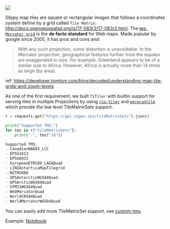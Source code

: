 
![](https://user-images.githubusercontent.com/10407788/98733872-30ae3f80-236f-11eb-9c98-6ecbc43f0756.png)

Slippy map tiles are square or rectangular images that follows a coordinates system define by a grid called `Tile Matrix`: http://docs.opengeospatial.org/is/17-083r2/17-083r2.html. The [`Web Mercator grid`](https://en.wikipedia.org/wiki/Web_Mercator_projection) is the **de facto standard** for Web maps. Made popular by google since 2005, it has pros and cons and:

> With any such projection, some distortion is unavoidable. In the Mercator projection, geographical features further from the equator are exaggerated in size. For example, Greenland appears to be of a similar size to Africa. However, Africa is actually more than 14 times as large (by area).

ref: https://developer.tomtom.com/blog/decoded/understanding-map-tile-grids-and-zoom-levels


As one of the first requirement, we built `TiTiler` with builtin support for serving tiles in multiple Projections by using [`rio-tiler`](https://github.com/cogeotiff/rio-tiler) and [`morecantile`](https://github.com/developmentseed/morecantile) which provide the low level TileMatrixSets support.

```python
r = requests.get("https://api.cogeo.xyz/tileMatrixSets").json()

print("Supported TMS:")
for tms in r["tileMatrixSets"]:
    print("-", tms["id"])

Supported TMS:
- CanadianNAD83_LCC
- EPSG3413
- EPSG6933
- EuropeanETRS89_LAEAQuad
- LINZAntarticaMapTilegrid
- NZTM2000
- UPSAntarcticWGS84Quad
- UPSArcticWGS84Quad
- UTM31WGS84Quad
- WebMercatorQuad
- WorldCRS84Quad
- WorldMercatorWGS84Quad
```

You can easily add more TileMatrixSet support, see [custom-tms](concepts/customization/#custom-tms).


Example: [Notebook](/examples/Working_with_nonWebMercatorTMS.ipynb)
